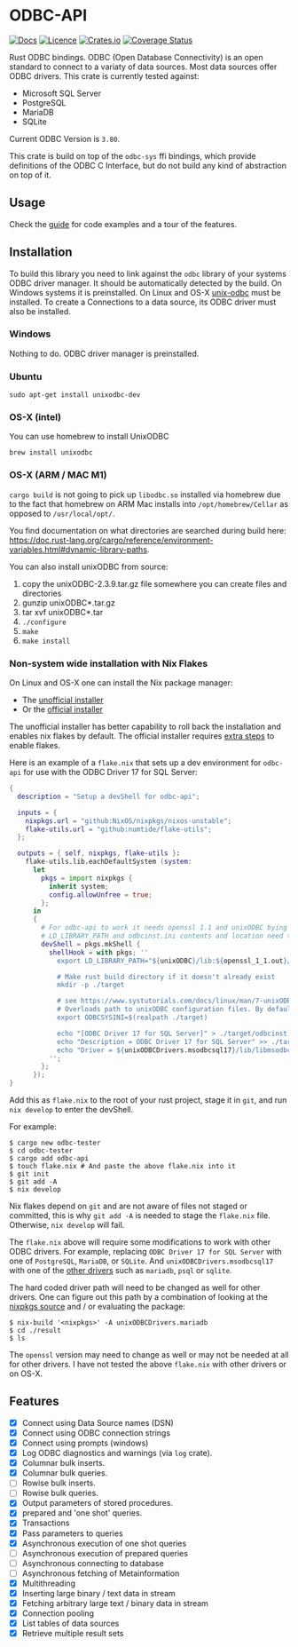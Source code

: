 # ODBC-API

[![Docs](https://docs.rs/odbc-api/badge.svg)](https://docs.rs/odbc-api/)
[![Licence](https://img.shields.io/crates/l/odbc-api)](https://github.com/pacman82/odbc-api/blob/main/License)
[![Crates.io](https://img.shields.io/crates/v/odbc-api)](https://crates.io/crates/odbc-api)
[![Coverage Status](https://coveralls.io/repos/github/pacman82/odbc-api/badge.svg?branch=main)](https://coveralls.io/github/pacman82/odbc-api?branch=main)

Rust ODBC bindings. ODBC (Open Database Connectivity) is an open standard to connect to a variaty of data sources. Most data sources offer ODBC drivers. This crate is currently tested against:

* Microsoft SQL Server
* PostgreSQL
* MariaDB
* SQLite

Current ODBC Version is `3.80`.

This crate is build on top of the `odbc-sys` ffi bindings, which provide definitions of the ODBC C Interface, but do not build any kind of abstraction on top of it.

## Usage

Check the [guide](https://docs.rs/odbc-api/latest/odbc_api/guide/index.html) for code examples and a tour of the features.

## Installation

To build this library you need to link against the `odbc` library of your systems ODBC driver manager. It should be automatically detected by the build. On Windows systems it is preinstalled. On Linux and OS-X [unix-odbc](http://www.unixodbc.org/) must be installed. To create a Connections to a data source, its ODBC driver must also be installed.

### Windows

Nothing to do. ODBC driver manager is preinstalled.

### Ubuntu

```shell
sudo apt-get install unixodbc-dev
```

### OS-X (intel)

You can use homebrew to install UnixODBC

```shell
brew install unixodbc
```

### OS-X (ARM / MAC M1)

`cargo build` is not going to pick up `libodbc.so` installed via homebrew due to the fact that homebrew on ARM Mac installs into `/opt/homebrew/Cellar` as opposed to `/usr/local/opt/`.

You find documentation on what directories are searched during build here: <https://doc.rust-lang.org/cargo/reference/environment-variables.html#dynamic-library-paths>.

You can also install unixODBC from source:

1. copy the unixODBC-2.3.9.tar.gz file somewhere you can create files and directories
2. gunzip unixODBC*.tar.gz
3. tar xvf unixODBC*.tar
4. `./configure`
5. `make`
6. `make install`

### Non-system wide installation with Nix Flakes

On Linux and OS-X one can install the Nix package manager:

- The [unofficial installer](https://zero-to-nix.com/start/install)
- Or the [official installer](https://nixos.org/download.html)

The unofficial installer has better capability to roll back the installation and enables nix flakes by default. The official installer requires [extra steps](https://nixos.wiki/wiki/Flakes) to enable flakes.

Here is an example of a `flake.nix` that sets up a dev environment for `odbc-api` for use with the ODBC Driver 17 for SQL Server:

```nix
{
  description = "Setup a devShell for odbc-api";

  inputs = {
    nixpkgs.url = "github:NixOS/nixpkgs/nixos-unstable";
    flake-utils.url = "github:numtide/flake-utils";
  };

  outputs = { self, nixpkgs, flake-utils }:
    flake-utils.lib.eachDefaultSystem (system:
      let
        pkgs = import nixpkgs {
          inherit system;
          config.allowUnfree = true;
        };
      in
      {
        # For odbc-api to work it needs openssl 1.1 and unixODBC bying in the
        # LD_LIBRARY_PATH and odbcinst.ini contents and location need to be set.
        devShell = pkgs.mkShell {
          shellHook = with pkgs; ''
            export LD_LIBRARY_PATH="${unixODBC}/lib:${openssl_1_1.out}/lib";

            # Make rust build directory if it doesn't already exist
            mkdir -p ./target

            # see https://www.systutorials.com/docs/linux/man/7-unixODBC/
            # Overloads path to unixODBC configuration files. By default equals to '/etc'.
            export ODBCSYSINI=$(realpath ./target)

            echo "[ODBC Driver 17 for SQL Server]" > ./target/odbcinst.ini
            echo "Description = ODBC Driver 17 for SQL Server" >> ./target/odbcinst.ini
            echo "Driver = ${unixODBCDrivers.msodbcsql17}/lib/libmsodbcsql-17.7.so.1.1" >> ./target/odbcinst.ini
          '';
        };
      });
}
```

Add this as `flake.nix` to the root of your rust project, stage it in `git`, and run `nix develop` to enter the devShell.

For example:

```shell
$ cargo new odbc-tester
$ cd odbc-tester
$ cargo add odbc-api
$ touch flake.nix # And paste the above flake.nix into it
$ git init
$ git add -A
$ nix develop
```

Nix flakes depend on `git` and are not aware of files not staged or committed, this is why `git add -A` is needed to stage the `flake.nix` file. Otherwise, `nix develop` will fail.

The `flake.nix` above will require some modifications to work with other ODBC drivers. For example, replacing `ODBC Driver 17 for SQL Server` with one of `PostgreSQL`, `MariaDB`, or `SQLite`. And `unixODBCDrivers.msodbcsql17` with one of the [other drivers](https://search.nixos.org/options?channel=unstable&show=environment.unixODBCDrivers&from=0&size=50&sort=relevance&type=packages&query=unixODBCDrivers) such as `mariadb`, `psql` or `sqlite`.

The hard coded driver path will need to be changed as well for other drivers. One can figure out this path by a combination of looking at the [nixpkgs source](https://github.com/NixOS/nixpkgs/blob/456d8190ad756a30d69064381b5149bceabc14a6/pkgs/development/libraries/unixODBCDrivers/default.nix#L62) and / or evaluating the package:

```shell
$ nix-build '<nixpkgs>' -A unixODBCDrivers.mariadb
$ cd ./result
$ ls
```

The `openssl` version may need to change as well or may not be needed at all for other drivers. I have not tested the above `flake.nix` with other drivers or on OS-X.

## Features

* [x] Connect using Data Source names (DSN)
* [x] Connect using ODBC connection strings
* [x] Connect using prompts (windows)
* [x] Log ODBC diagnostics and warnings (via `log` crate).
* [x] Columnar bulk inserts.
* [x] Columnar bulk queries.
* [ ] Rowise bulk inserts.
* [ ] Rowise bulk queries.
* [x] Output parameters of stored procedures.
* [x] prepared and 'one shot' queries.
* [x] Transactions
* [x] Pass parameters to queries
* [x] Asynchronous execution of one shot queries
* [ ] Asynchronous execution of prepared queries
* [ ] Asynchronous connecting to database
* [ ] Asynchronous fetching of Metainformation
* [x] Multithreading
* [x] Inserting large binary / text data in stream
* [x] Fetching arbitrary large text / binary data in stream
* [x] Connection pooling
* [x] List tables of data sources
* [x] Retrieve multiple result sets
